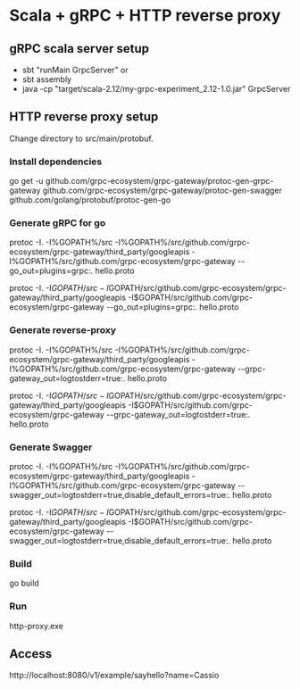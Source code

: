 # Scala + gRPC + HTTP reverse proxy

## gRPC scala server setup

- sbt "runMain GrpcServer"
or
- sbt assembly
- java -cp "target/scala-2.12/my-grpc-experiment_2.12-1.0.jar" GrpcServer

## HTTP reverse proxy setup

Change directory to src/main/protobuf.

### Install dependencies
go get -u github.com/grpc-ecosystem/grpc-gateway/protoc-gen-grpc-gateway github.com/grpc-ecosystem/grpc-gateway/protoc-gen-swagger github.com/golang/protobuf/protoc-gen-go

### Generate gRPC for go
protoc -I. -I%GOPATH%/src -I%GOPATH%/src/github.com/grpc-ecosystem/grpc-gateway/third_party/googleapis -I%GOPATH%/src/github.com/grpc-ecosystem/grpc-gateway --go_out=plugins=grpc:. hello.proto

protoc -I. -I$GOPATH/src -I$GOPATH/src/github.com/grpc-ecosystem/grpc-gateway/third_party/googleapis -I$GOPATH/src/github.com/grpc-ecosystem/grpc-gateway --go_out=plugins=grpc:. hello.proto

### Generate reverse-proxy
protoc -I. -I%GOPATH%/src -I%GOPATH%/src/github.com/grpc-ecosystem/grpc-gateway/third_party/googleapis -I%GOPATH%/src/github.com/grpc-ecosystem/grpc-gateway --grpc-gateway_out=logtostderr=true:. hello.proto

protoc -I. -I$GOPATH/src -I$GOPATH/src/github.com/grpc-ecosystem/grpc-gateway/third_party/googleapis -I$GOPATH/src/github.com/grpc-ecosystem/grpc-gateway --grpc-gateway_out=logtostderr=true:. hello.proto

### Generate Swagger
protoc -I. -I%GOPATH%/src -I%GOPATH%/src/github.com/grpc-ecosystem/grpc-gateway/third_party/googleapis -I%GOPATH%/src/github.com/grpc-ecosystem/grpc-gateway --swagger_out=logtostderr=true,disable_default_errors=true:. hello.proto

protoc -I. -I$GOPATH/src -I$GOPATH/src/github.com/grpc-ecosystem/grpc-gateway/third_party/googleapis -I$GOPATH/src/github.com/grpc-ecosystem/grpc-gateway --swagger_out=logtostderr=true,disable_default_errors=true:. hello.proto

### Build
go build

### Run
http-proxy.exe

## Access
http://localhost:8080/v1/example/sayhello?name=Cassio

